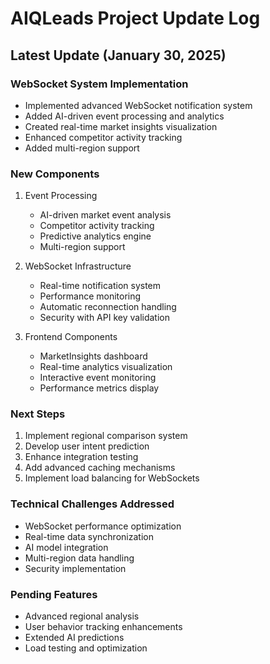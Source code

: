 # AIQLeads Project Update Log

## Latest Update (January 30, 2025)

### WebSocket System Implementation
- Implemented advanced WebSocket notification system
- Added AI-driven event processing and analytics
- Created real-time market insights visualization
- Enhanced competitor activity tracking
- Added multi-region support

### New Components
1. Event Processing
   - AI-driven market event analysis
   - Competitor activity tracking
   - Predictive analytics engine
   - Multi-region support

2. WebSocket Infrastructure
   - Real-time notification system
   - Performance monitoring
   - Automatic reconnection handling
   - Security with API key validation

3. Frontend Components
   - MarketInsights dashboard
   - Real-time analytics visualization
   - Interactive event monitoring
   - Performance metrics display

### Next Steps
1. Implement regional comparison system
2. Develop user intent prediction
3. Enhance integration testing
4. Add advanced caching mechanisms
5. Implement load balancing for WebSockets

### Technical Challenges Addressed
- WebSocket performance optimization
- Real-time data synchronization
- AI model integration
- Multi-region data handling
- Security implementation

### Pending Features
- Advanced regional analysis
- User behavior tracking enhancements
- Extended AI predictions
- Load testing and optimization